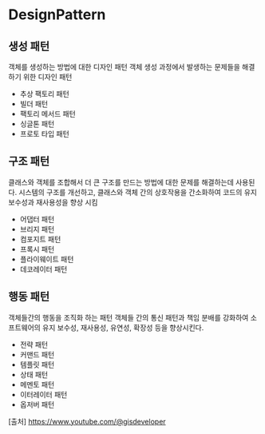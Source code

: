 # DesignPattern

## 생성 패턴
객체를 생성하는 방법에 대한 디자인 패턴
객체 생성 과정에서 발생하는 문제들을 해결하기 위한 디자인 패턴

* 추상 팩토리 패턴
* 빌더 패턴
* 팩토리 메서드 패턴
* 싱글톤 패턴
* 프로토 타입 패턴

## 구조 패턴
클래스와 객체를 조합해서 더 큰 구조를 만드는 방법에 대한 문제를 해결하는데 사용된다.
시스템의 구조를 개선하고, 클래스와 객체 간의 상호작용을 간소화하여 코드의 유지보수성과 재사용성을 향상 시킴

* 어댑터 패턴
* 브리지 패턴
* 컴포지트 패턴
* 프록시 패턴
* 플라이웨이트 패턴 
* 데코레이터 패턴

## 행동 패턴
객체들간의 행동을 조직화 하는 패턴
객체들 간의 통신 패턴과 책임 분배를 강화하여 소프트웨어의 유지 보수성, 재사용성, 유연성, 확장성 등을 향상시킨다.

* 전략 패턴
* 커맨드 패턴
* 템플릿 패턴
* 상태 패턴
* 메멘토 패턴
* 이터레이터 패턴
* 옵저버 패턴

[출처] https://www.youtube.com/@gisdeveloper
